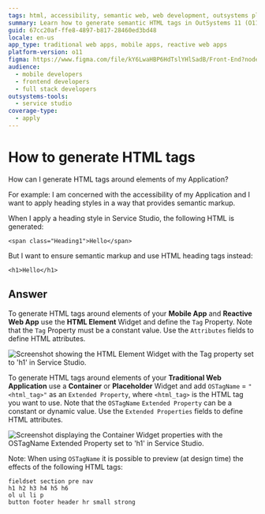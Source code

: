 ```yaml
---
tags: html, accessibility, semantic web, web development, outsystems platform
summary: Learn how to generate semantic HTML tags in OutSystems 11 (O11) applications for enhanced accessibility using HTML Element and Container Widgets.
guid: 67cc20af-ffe8-4897-b817-28460ed3bd48
locale: en-us
app_type: traditional web apps, mobile apps, reactive web apps
platform-version: o11
figma: https://www.figma.com/file/kY6LwaHBP6HdTslYHlSadB/Front-End?node-id=844:34
audience:
  - mobile developers
  - frontend developers
  - full stack developers
outsystems-tools:
  - service studio
coverage-type:
  - apply
---
```


# How to generate HTML tags

How can I generate HTML tags around elements of my Application?

For example: I am concerned with the accessibility of my Application and I want to apply heading styles in a way that provides semantic markup.

When I apply a heading style in Service Studio, the following HTML is generated:
    
    <span class="Heading1">Hello</span>

But I want to ensure semantic markup and use HTML heading tags instead:    

    <h1>Hello</h1>
    
## Answer

To generate HTML tags around elements of your **Mobile App** and **Reactive Web App** use the **HTML Element** Widget and define the `Tag` Property. Note that the `Tag` Property must be a constant value.  Use the `Attributes` fields to define HTML attributes.

![Screenshot showing the HTML Element Widget with the Tag property set to 'h1' in Service Studio.](images/html-tags-00.png "HTML Element Widget in Service Studio")

To generate HTML tags around elements of your **Traditional Web Application** use a **Container** or **Placeholder** Widget and add `OSTagName` = `"<html_tag>"` as an `Extended Property`, where `<html_tag>` is the HTML tag you want to use. Note that the `OSTagName` `Extended Property` can be a constant or dynamic value. Use the `Extended Properties` fields to define HTML attributes.

![Screenshot displaying the Container Widget properties with the OSTagName Extended Property set to 'h1' in Service Studio.](images/html-tags-01.png "Container Widget with OSTagName Extended Property")

Note: When using `OSTagName` it is possible to preview (at design time) the effects of the following HTML tags:
    
    fieldset section pre nav
    h1 h2 h3 h4 h5 h6
    ol ul li p
    button footer header hr small strong
